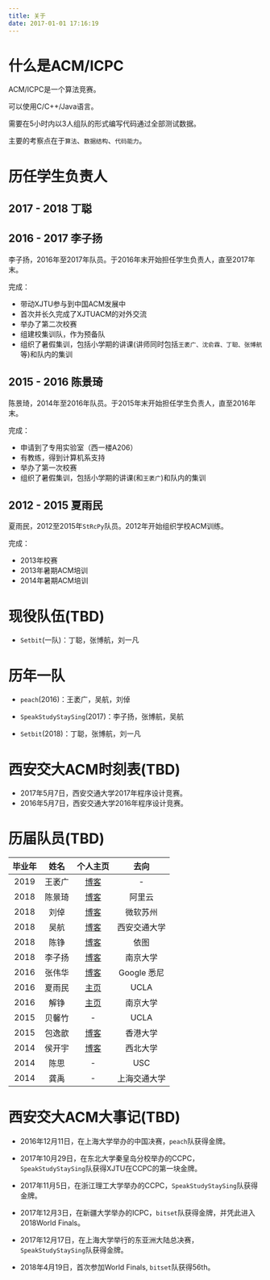 ```yaml
---
title: 关于
date: 2017-01-01 17:16:19
---
```


# 什么是ACM/ICPC

ACM/ICPC是一个算法竞赛。

可以使用C/C++/Java语言。

需要在5小时内以3人组队的形式编写代码通过全部测试数据。

主要的考察点在于`算法`、`数据结构`、`代码能力`。

# 历任学生负责人

## 2017 - 2018 丁聪

## 2016 - 2017 李子扬

李子扬，2016年至2017年队员。于2016年末开始担任学生负责人，直至2017年末。

完成：
- 带动XJTU参与到中国ACM发展中
- 首次并长久完成了XJTUACM的对外交流
- 举办了第二次校赛
- 组建校集训队，作为预备队
- 组织了暑假集训，包括小学期的讲课(讲师同时包括`王袤广、沈俞霖、丁聪、张博航`等)和队内的集训

## 2015 - 2016 陈景琦

陈景琦，2014年至2016年队员。于2015年末开始担任学生负责人，直至2016年末。

完成：
- 申请到了专用实验室（西一楼A206）
- 有教练，得到计算机系支持
- 举办了第一次校赛
- 组织了暑假集训，包括小学期的讲课(和`王袤广`)和队内的集训

## 2012 - 2015 夏雨民

夏雨民，2012至2015年`StRcPy`队员。2012年开始组织学校ACM训练。

完成：
- 2013年校赛
- 2013年暑期ACM培训
- 2014年暑期ACM培训

# 现役队伍(TBD)

- `Setbit`(一队)：丁聪，张博航，刘一凡

# 历年一队

- `peach`(2016)：王袤广，吴航，刘倬

- `SpeakStudyStaySing`(2017)：李子扬，张博航，吴航

- `Setbit`(2018)：丁聪，张博航，刘一凡

# 西安交大ACM时刻表(TBD)

- 2017年5月7日，西安交通大学2017年程序设计竞赛。
- 2016年5月7日，西安交通大学2016年程序设计竞赛。

# 历届队员(TBD)

| 毕业年       | 姓名           |个人主页                                   | 去向               |
|:------------:|:--------------:|:---------------------------------------:|:-----------------:|
| 2019         | 王袤广         | [博客](http://xjtumg.me)                 | -                 |
| 2018         | 陈景琦         | [博客](http://192217.space)              |阿里云|
|2018|刘倬|[博客](http://www.caesium.space)|微软苏州|
|2018|吴航|[博客](http://www.nike0good.com)|西安交通大学|
|2018|陈铮|[博客](http://www.zccz14.com)|依图|
|2018|李子扬|[博客](http://liziyang.space)|南京大学|
| 2016         | 张伟华         | [博客](http://www.plypy.com)             |  Google 悉尼       |
| 2016         | 夏雨民         | [主页](https://irl.cs.ucla.edu/~yumin/)  |  UCLA       |
| 2016         | 解铮           | [主页](http://lamda.nju.edu.cn/xiez)     |  南京大学          |
|2015|贝馨竹|-|UCLA|
|2015|包逸歆|[博客](http://blog.csdn.net/ihsin)|香港大学|
|2014|侯开宇|[博客](http://kyhou.com)|西北大学|
|2014|陈思|-|USC|
|2014|龚禹|-|上海交通大学|

# 西安交大ACM大事记(TBD)

- 2016年12月11日，在上海大学举办的中国决赛，`peach`队获得金牌。

- 2017年10月29日，在东北大学秦皇岛分校举办的CCPC，`SpeakStudyStaySing`队获得XJTU在CCPC的第一块金牌。

- 2017年11月5日，在浙江理工大学举办的CCPC，`SpeakStudyStaySing`队获得金牌。

- 2017年12月3日，在新疆大学举办的ICPC，`bitset`队获得金牌，并凭此进入2018World Finals。

- 2017年12月17日，在上海大学举行的东亚洲大陆总决赛，`SpeakStudyStaySing`队获得金牌。

- 2018年4月19日，首次参加World Finals, `bitset`队获得56th。
